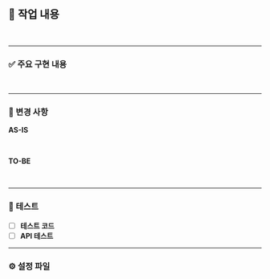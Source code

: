 ## 📌 작업 내용
<!-- 무엇을 구현했는지 요약 -->
<br>

---

### ✅ 주요 구현 내용
<br>

---

### 🔧 변경 사항
**AS-IS**
<!-- 변경 전 -->
<br>

**TO-BE**
<!-- 변경 후 -->
<br>

---

### 🧪 테스트
- [ ] **테스트 코드**
- [ ] **API 테스트**

---

### ⚙️ 설정 파일
